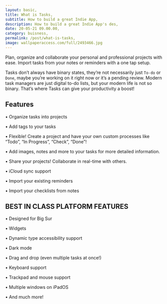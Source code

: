 ```yaml
---
layout: basic,
title: What is Tasks,
subtitle: How to build a great Indie App,
description: How to build a great Indie App's des,
date: 20-05-21 09.00.00,
category: buisness,
permalink: /post/what-is-tasks,
image: wallpaperaccess.com/full/2493466.jpg
---
```


Plan, organize and collaborate your personal and professional projects with ease. Import tasks from your notes or reminders with a one tap setup.

Tasks don’t always have binary states, they’re not necessarily just `To-do` or `Done`, maybe you’re working on it right now or it’s a pending review. Modern task managers are just digital to-do lists, but your modern life is not so binary. That’s where Tasks can give your productivity a boost!

## Features

• Organize tasks into projects

• Add tags to your tasks

• Flexible! Create a project and have your own custom processes like “Todo”, “In Progress”, “Check”, “Done”!

• Add images, notes and more to your tasks for more detailed information.

• Share your projects! Collaborate in real-time with others.

• iCloud sync support

• Import your existing reminders

• Import your checklists from notes

## BEST IN CLASS PLATFORM FEATURES

• Designed for Big Sur

• Widgets

• Dynamic type accessibility support

• Dark mode

• Drag and drop (even multiple tasks at once!)

• Keyboard support

• Trackpad and mouse support

• Multiple windows on iPadOS

• And much more!
